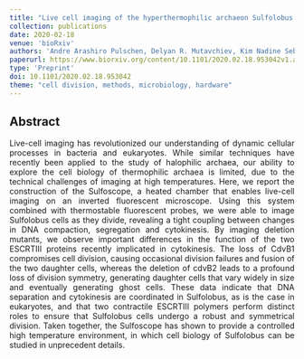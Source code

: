 ```yaml
---
title: "Live cell imaging of the hyperthermophilic archaeon Sulfolobus acidocaldarius identifies complementary roles for two ESCRTIII homologues in ensuring a robust and symmetric cell division"
collection: publications
date: 2020-02-18
venue: 'bioRxiv'
authors: 'Andre Arashiro Pulschen, Delyan R. Mutavchiev, Kim Nadine Sebastian, Jacques Roubinet, Marc Roubinet, Gabriel Tarrason Risa, Marleen van Wolferen, Chantal Roubinet, Siân Culley, Gautam Dey, Sonja-Verena Albers, Ricardo Henriques, Buzz Baum'
paperurl: https://www.biorxiv.org/content/10.1101/2020.02.18.953042v1.abstract
type: 'Preprint'
doi: 10.1101/2020.02.18.953042
theme: "cell division, methods, microbiology, hardware"
---
```


<h2> Abstract </h2>
<p align= "justify">
Live-cell imaging has revolutionized our understanding of dynamic cellular processes in bacteria and eukaryotes. While similar techniques have recently been applied to the study of halophilic archaea, our ability to explore the cell biology of thermophilic archaea is limited, due to the technical challenges of imaging at high temperatures. Here, we report the construction of the Sulfoscope, a heated chamber that enables live-cell imaging on an inverted fluorescent microscope. Using this system combined with thermostable fluorescent probes, we were able to image Sulfolobus cells as they divide, revealing a tight coupling between changes in DNA compaction, segregation and cytokinesis. By imaging deletion mutants, we observe important differences in the function of the two ESCRTIII proteins recently implicated in cytokinesis. The loss of CdvB1 compromises cell division, causing occasional division failures and fusion of the two daughter cells, whereas the deletion of cdvB2 leads to a profound loss of division symmetry, generating daughter cells that vary widely in size and eventually generating ghost cells. These data indicate that DNA separation and cytokinesis are coordinated in Sulfolobus, as is the case in eukaryotes, and that two contractile ESCRTIII polymers perform distinct roles to ensure that Sulfolobus cells undergo a robust and symmetrical division. Taken together, the Sulfoscope has shown to provide a controlled high temperature environment, in which cell biology of Sulfolobus can be studied in unprecedent details.
